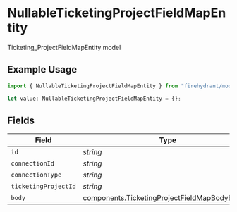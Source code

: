 # NullableTicketingProjectFieldMapEntity

Ticketing_ProjectFieldMapEntity model

## Example Usage

```typescript
import { NullableTicketingProjectFieldMapEntity } from "firehydrant/models/components";

let value: NullableTicketingProjectFieldMapEntity = {};
```

## Fields

| Field                                                                                                            | Type                                                                                                             | Required                                                                                                         | Description                                                                                                      |
| ---------------------------------------------------------------------------------------------------------------- | ---------------------------------------------------------------------------------------------------------------- | ---------------------------------------------------------------------------------------------------------------- | ---------------------------------------------------------------------------------------------------------------- |
| `id`                                                                                                             | *string*                                                                                                         | :heavy_minus_sign:                                                                                               | N/A                                                                                                              |
| `connectionId`                                                                                                   | *string*                                                                                                         | :heavy_minus_sign:                                                                                               | N/A                                                                                                              |
| `connectionType`                                                                                                 | *string*                                                                                                         | :heavy_minus_sign:                                                                                               | N/A                                                                                                              |
| `ticketingProjectId`                                                                                             | *string*                                                                                                         | :heavy_minus_sign:                                                                                               | N/A                                                                                                              |
| `body`                                                                                                           | [components.TicketingProjectFieldMapBodyEntity](../../models/components/ticketingprojectfieldmapbodyentity.md)[] | :heavy_minus_sign:                                                                                               | N/A                                                                                                              |